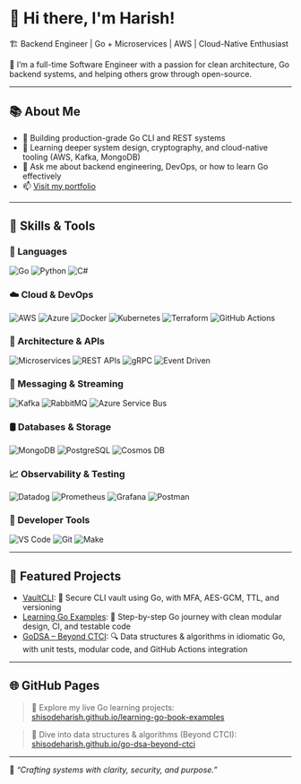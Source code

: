 # 👋 Hi there, I'm Harish!  
🏗 Backend Engineer | Go + Microservices | AWS | Cloud-Native Enthusiast

🚀 I’m a full-time Software Engineer with a passion for clean architecture, Go backend systems, and helping others grow through open-source.

---

## 📚 About Me
- 🔭 Building production-grade Go CLI and REST systems
- 🌱 Learning deeper system design, cryptography, and cloud-native tooling (AWS, Kafka, MongoDB)
- 💬 Ask me about backend engineering, DevOps, or how to learn Go effectively
- 📫 [Visit my portfolio](https://learningdiary.me)

---

## 🔧 Skills & Tools

### 🧠 Languages
![Go](https://img.shields.io/badge/-Go-00ADD8?style=flat&logo=go)
![Python](https://img.shields.io/badge/-Python-3776AB?style=flat&logo=python)
![C#](https://img.shields.io/badge/-C%23-239120?style=flat&logo=c-sharp)

### ☁️ Cloud & DevOps
![AWS](https://img.shields.io/badge/-AWS-232F3E?style=flat&logo=amazonaws)
![Azure](https://img.shields.io/badge/-Azure-0078D4?style=flat&logo=microsoftazure)
![Docker](https://img.shields.io/badge/-Docker-2496ED?style=flat&logo=docker)
![Kubernetes](https://img.shields.io/badge/-Kubernetes-326CE5?style=flat&logo=kubernetes)
![Terraform](https://img.shields.io/badge/-Terraform-623CE4?style=flat&logo=terraform)
![GitHub Actions](https://img.shields.io/badge/-GitHub%20Actions-2088FF?style=flat&logo=githubactions)

### 🔨 Architecture & APIs
![Microservices](https://img.shields.io/badge/-Microservices-000000?style=flat&logo=vercel)
![REST APIs](https://img.shields.io/badge/-REST%20API-005571?style=flat&logo=swagger)
![gRPC](https://img.shields.io/badge/-gRPC-0080FF?style=flat&logo=grpc)
![Event Driven](https://img.shields.io/badge/-Event%20Driven-FFB300?style=flat&logo=eventstore)

### 🔗 Messaging & Streaming
![Kafka](https://img.shields.io/badge/-Kafka-231F20?style=flat&logo=apachekafka)
![RabbitMQ](https://img.shields.io/badge/-RabbitMQ-FF6600?style=flat&logo=rabbitmq)
![Azure Service Bus](https://img.shields.io/badge/-Azure%20Service%20Bus-0078D4?style=flat&logo=microsoftazure)

### 🛢️ Databases & Storage
![MongoDB](https://img.shields.io/badge/-MongoDB-47A248?style=flat&logo=mongodb)
![PostgreSQL](https://img.shields.io/badge/-PostgreSQL-336791?style=flat&logo=postgresql)
![Cosmos DB](https://img.shields.io/badge/-Cosmos%20DB-0078D4?style=flat&logo=azurecosmosdb)

### 📈 Observability & Testing
![Datadog](https://img.shields.io/badge/-Datadog-632CA6?style=flat&logo=datadog)
![Prometheus](https://img.shields.io/badge/-Prometheus-E6522C?style=flat&logo=prometheus)
![Grafana](https://img.shields.io/badge/-Grafana-F46800?style=flat&logo=grafana)
![Postman](https://img.shields.io/badge/-Postman-FF6C37?style=flat&logo=postman)

### 🧰 Developer Tools
![VS Code](https://img.shields.io/badge/-VS%20Code-007ACC?style=flat&logo=visualstudiocode)
![Git](https://img.shields.io/badge/-Git-F05032?style=flat&logo=git)
![Make](https://img.shields.io/badge/-Makefile-000000?style=flat&logo=gnubash)

---

## 📌 Featured Projects

- [VaultCLI](https://github.com/shisodeharish/vaultcli): 🔐 Secure CLI vault using Go, with MFA, AES-GCM, TTL, and versioning
- [Learning Go Examples](https://github.com/shisodeharish/learning-go-book-examples): 📘 Step-by-step Go journey with clean modular design, CI, and testable code
- [GoDSA – Beyond CTCI](https://github.com/shisodeharish/go-dsa-beyond-ctci): 🔍 Data structures & algorithms in idiomatic Go, with unit tests, modular code, and GitHub Actions integration

---

## 🌐 GitHub Pages
> 🔗 Explore my live Go learning projects:  
[shisodeharish.github.io/learning-go-book-examples](https://shisodeharish.github.io/learning-go-book-examples)

> 📘 Dive into data structures & algorithms (Beyond CTCI):  
[shisodeharish.github.io/go-dsa-beyond-ctci](https://shisodeharish.github.io/go-dsa-beyond-ctci)

---

🧠 _“Crafting systems with clarity, security, and purpose.”_
